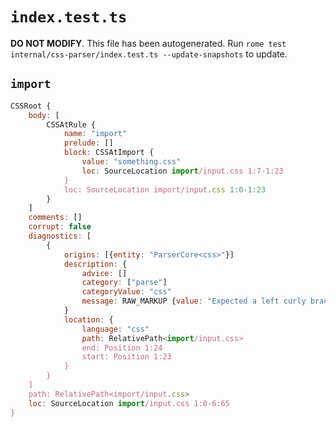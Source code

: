 # `index.test.ts`

**DO NOT MODIFY**. This file has been autogenerated. Run `rome test internal/css-parser/index.test.ts --update-snapshots` to update.

## `import`

```javascript
CSSRoot {
	body: [
		CSSAtRule {
			name: "import"
			prelude: []
			block: CSSAtImport {
				value: "something.css"
				loc: SourceLocation import/input.css 1:7-1:23
			}
			loc: SourceLocation import/input.css 1:0-1:23
		}
	]
	comments: []
	corrupt: false
	diagnostics: [
		{
			origins: [{entity: "ParserCore<css>"}]
			description: {
				advice: []
				category: ["parse"]
				categoryValue: "css"
				message: RAW_MARKUP {value: "Expected a left curly bracket <emphasis>{</emphasis>."}
			}
			location: {
				language: "css"
				path: RelativePath<import/input.css>
				end: Position 1:24
				start: Position 1:23
			}
		}
	]
	path: RelativePath<import/input.css>
	loc: SourceLocation import/input.css 1:0-6:65
}
```
